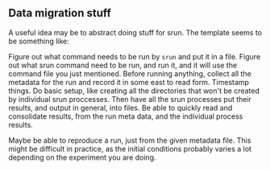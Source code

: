 ## Data migration stuff

A useful idea may be to abstract doing stuff for srun.
The template seems to be something like:

Figure out what command needs to be run by `srun` and put it in a
file.
Figure out what srun command need to be run, and run it, and it will
use the command file you just mentioned.
Before running anything, collect all the metadata for the run and record
it in some east to read form.
Timestamp things.
Do basic setup, like creating all the directories that won't be created by
individual srun proccesses.
Then have all the srun processes put their results, and output in general,
into files.
Be able to quickly read and consolidate results, from the run meta data,
and the individual process results.

Maybe be able to reproduce a run, just from the given metadata file.
This might be difficult in practice, as the initial conditions probably
varies a lot depending on the experiment you are doing.
